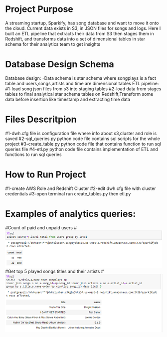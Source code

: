 # Project Purpose
A streaming startup, Sparkify, has song database and want to move it onto the cloud. Current data exists in S3, in JSON files for songs and logs.
Here I built an ETL pipeline that extracts their data from S3 then stages them in Redshift, and transforms data into a set of dimensional tables in star schema for their analytics team to get  insights 

# Database Design Schema
Database design: 
-Data schema is star schema where songplays is a fact table and users,songs,artists and time are dimensional tables
ETL pipeline:
#1-load song json files from s3 into staging tables
#2-load data from stages tables to final analytical star schema tables on Redshift,Transform some data before insertion like timestamp and extracting time data

# Files Descritpion
#1-dwh.cfg file is configuration file where info about s3,cluster and role is saved
#2-sql_queries.py python code file contains sql scripts for the whole project
#3-create_table.py python code file that contains function to run sql queries file
#4-etl.py python code file contains implementation of ETL and functions to run sql queries

# How to Run Project
#1-create AWS Role and Redshift Cluster 
#2-edit dwh.cfg file with cluster credentials
#3-open terminal run create_tables.py then etl.py



# Examples of analytics queries: 
#Count of paid and unpaid users
#![Results screenshot](https://github.com/samas2015/Data-Engineering-Nanodegree-Program/blob/main/Data%20Warehouse/q1.PNG)
#Get top 5 played songs titles and their artists
#![Results screenshot](https://github.com/samas2015/Data-Engineering-Nanodegree-Program/blob/main/Data%20Warehouse/q2.PNG)

